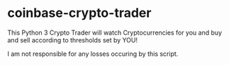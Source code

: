 # coinbase-crypto-trader
This Python 3 Crypto Trader will watch Cryptocurrencies for you and buy and sell according to thresholds set by YOU!

I am not responsible for any losses occuring by this script.
